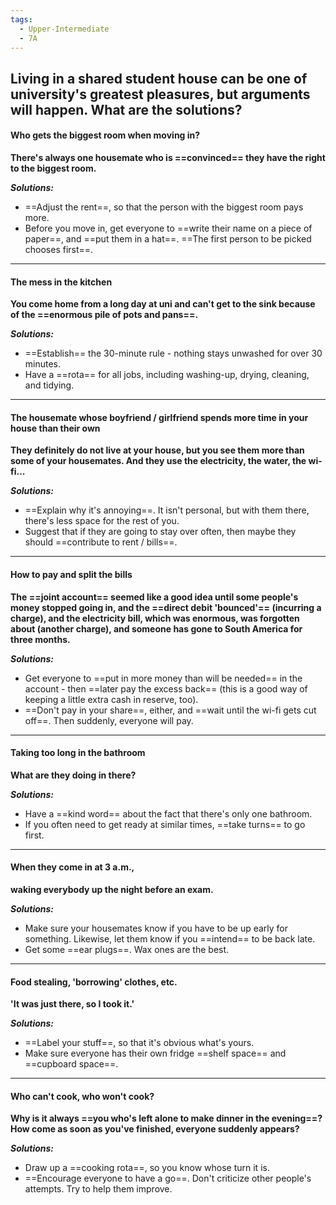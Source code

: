 ```yaml
---
tags:
  - Upper-Intermediate
  - 7A
---
```

Living in a shared student house can be one of university's greatest pleasures, but arguments will happen. What are the solutions?
--

#### Who gets the biggest room when moving in?
**There's always one housemate who is ==convinced== they have the right to the biggest room.**

  ***Solutions:***
- ==Adjust the rent==, so that the person with the biggest room pays more.
- Before you move in, get everyone to ==write their name on a piece of paper==, and ==put them in a hat==. ==The first person to be picked chooses first==.

---

#### The mess in the kitchen
**You come home from a long day at uni and can't get to the sink because of the ==enormous pile of pots and pans==.**

  ***Solutions:***
- ==Establish== the 30-minute rule - nothing stays unwashed for over 30 minutes.
- Have a ==rota== for all jobs, including washing-up, drying, cleaning, and tidying.

---

#### The housemate whose boyfriend / girlfriend spends more time in your house than their own
**They definitely do not live at your house, but you see them more than some of your housemates. And they use the electricity, the water, the wi-fi...**

  ***Solutions:***
- ==Explain why it's annoying==. It isn't personal, but with them there, there's less space for the rest of you.
- Suggest that if they are going to stay over often, then maybe they should ==contribute to rent / bills==.

---

#### How to pay and split the bills
**The ==joint account== seemed like a good idea until some people's money stopped going in, and the ==direct debit 'bounced'== (incurring a charge), and the electricity bill, which was enormous, was forgotten about (another charge), and someone has gone to South America for three months.**

  ***Solutions:***
- Get everyone to ==put in more money than will be needed== in the account - then ==later pay the excess back== (this is a good way of keeping a little extra cash in reserve, too).
- ==Don't pay in your share==, either, and ==wait until the wi-fi gets cut off==. Then suddenly, everyone will pay.

---

#### Taking too long in the bathroom
**What are they doing in there?**

  ***Solutions:***
- Have a ==kind word== about the fact that there's only one bathroom.
- If you often need to get ready at similar times, ==take turns== to go first.

---

#### When they come in at 3 a.m.,
**waking everybody up the night before an exam.**

  ***Solutions:***
- Make sure your housemates know if you have to be up early for something. Likewise, let them know if you ==intend== to be back late.
- Get some ==ear plugs==. Wax ones are the best.

---

#### Food stealing, 'borrowing' clothes, etc.
**'It was just there, so I took it.'**

  ***Solutions:***
- ==Label your stuff==, so that it's obvious what's yours.
- Make sure everyone has their own fridge ==shelf space== and ==cupboard space==.

---

#### Who can't cook, who won't cook?
**Why is it always ==you who's left alone to make dinner in the evening==? How come as soon as you've finished, everyone suddenly appears?**

  ***Solutions:***
- Draw up a ==cooking rota==, so you know whose turn it is.
- ==Encourage everyone to have a go==. Don't criticize other people's attempts. Try to help them improve.